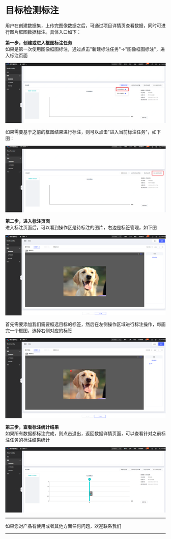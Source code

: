 # 目标检测标注

用户在创建数据集，上传完图像数据之后，可通过项目详情页查看数据，同时可进行图片框图数据标注。具体入口如下：

**第一步，创建或进入框图标注任务**  
如果是第一次使用图像框图标注，通过点击"新建标注任务"->"图像框图标注"，进入标注页面

![图像框图标注](../../../../../image/AI-and-Machine-Learning/NeuFoundry/8.1.4/8.1.4.2/8.1.4.2.2/8.1.4.2.2.3/1.png)

如果需要基于之前的框图结果进行标注，则可以点击"进入当前标注任务"，如下图：

![进入当前标注任务](../../../../../image/AI-and-Machine-Learning/NeuFoundry/8.1.4/8.1.4.2/8.1.4.2.2/8.1.4.2.2.3/2.png)

**第二步，进入标注页面**  
进入标注页面后，可以看到操作区是待标注的图片，右边是标签管理，如下图

![标签](../../../../../image/AI-and-Machine-Learning/NeuFoundry/8.1.4/8.1.4.2/8.1.4.2.2/8.1.4.2.2.3/3.png)

首先需要添加我们需要框选目标的标签，然后在左侧操作区域进行标注操作，每画完一个框图，选择右侧对应的标签

![选址标签](../../../../../image/AI-and-Machine-Learning/NeuFoundry/8.1.4/8.1.4.2/8.1.4.2.2/8.1.4.2.2.3/4.png)

**第三步，查看标注统计结果**  
如果所有数据都标注完成，则点击退出，返回数据详情页面，可以查看针对之前标注任务的标注结果统计

![查看统计结果](../../../../../image/AI-and-Machine-Learning/NeuFoundry/8.1.4/8.1.4.2/8.1.4.2.2/8.1.4.2.2.3/5.png)



---

如果您对产品有使用或者其他方面任何问题，欢迎联系我们

---
